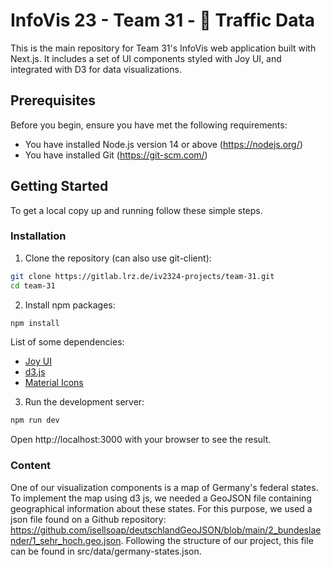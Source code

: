 # InfoVis 23 - Team 31 - 🚗 Traffic Data

This is the main repository for Team 31's InfoVis web application built with Next.js. It includes a set of UI components styled with Joy UI, and integrated with D3 for data visualizations.

## Prerequisites

Before you begin, ensure you have met the following requirements:

- You have installed Node.js version 14 or above (https://nodejs.org/)
- You have installed Git (https://git-scm.com/)

## Getting Started

To get a local copy up and running follow these simple steps.

### Installation

1. Clone the repository (can also use git-client):
```bash
git clone https://gitlab.lrz.de/iv2324-projects/team-31.git
cd team-31
```
2. Install npm packages:
```bash
npm install 
```
List of some dependencies:
- [Joy UI](https://mui.com/joy-ui/getting-started/installation/)
- [d3.js](https://d3js.org/getting-started)
- [Material Icons](https://mui.com/material-ui/material-icons/)
3. Run the development server:
```bash
npm run dev
```
Open http://localhost:3000 with your browser to see the result.

### Content

One of our visualization components is a map of Germany's federal states. To implement the map using d3 js, we needed a GeoJSON file
containing geographical information about these states. For this purpose, we used a json file found on a Github repository: https://github.com/isellsoap/deutschlandGeoJSON/blob/main/2_bundeslaender/1_sehr_hoch.geo.json. Following the structure of our project, this
file can be found in src/data/germany-states.json.
